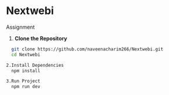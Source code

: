 # Nextwebi
Assignment

1. **Clone the Repository**
```bash
  git clone https://github.com/naveenacharim266/Nextwebi.git
  cd Nextwebi

2.Install Dependencies
  npm install

3.Run Project
  npm run dev
